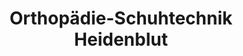 ---
title: "Orthopädie-Schuhtechnik Heidenblut"
url: /bamberg/orthopaedie-schuhtechnik-heidenblut/
shop: Schuhe
---